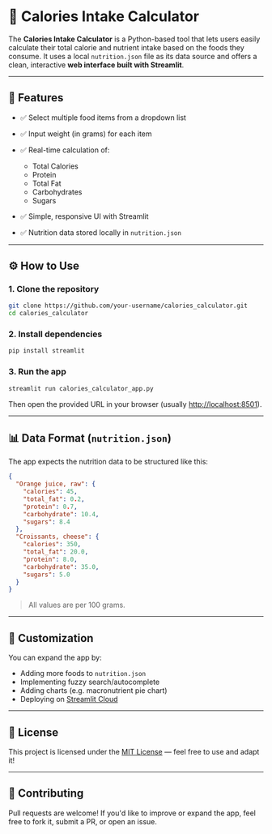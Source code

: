 # 🥗 Calories Intake Calculator

The **Calories Intake Calculator** is a Python-based tool that lets users easily calculate their total calorie and nutrient intake based on the foods they consume. It uses a local `nutrition.json` file as its data source and offers a clean, interactive **web interface built with Streamlit**.

---

## 🚀 Features

* ✅ Select multiple food items from a dropdown list
* ✅ Input weight (in grams) for each item
* ✅ Real-time calculation of:

  * Total Calories
  * Protein
  * Total Fat
  * Carbohydrates
  * Sugars
* ✅ Simple, responsive UI with Streamlit
* ✅ Nutrition data stored locally in `nutrition.json`

---

## ⚙️ How to Use

### 1. Clone the repository

```bash
git clone https://github.com/your-username/calories_calculator.git
cd calories_calculator
```

### 2. Install dependencies

```bash
pip install streamlit
```

### 3. Run the app

```bash
streamlit run calories_calculator_app.py
```

Then open the provided URL in your browser (usually [http://localhost:8501](http://localhost:8501)).

---

## 📊 Data Format (`nutrition.json`)

The app expects the nutrition data to be structured like this:

```json
{
  "Orange juice, raw": {
    "calories": 45,
    "total_fat": 0.2,
    "protein": 0.7,
    "carbohydrate": 10.4,
    "sugars": 8.4
  },
  "Croissants, cheese": {
    "calories": 350,
    "total_fat": 20.0,
    "protein": 8.0,
    "carbohydrate": 35.0,
    "sugars": 5.0
  }
}
```

> All values are per 100 grams.

---

## 🔧 Customization

You can expand the app by:

* Adding more foods to `nutrition.json`
* Implementing fuzzy search/autocomplete
* Adding charts (e.g. macronutrient pie chart)
* Deploying on [Streamlit Cloud](https://streamlit.io/cloud)

---

## 📜 License

This project is licensed under the [MIT License](LICENSE) — feel free to use and adapt it!

---

## 🤝 Contributing

Pull requests are welcome! If you'd like to improve or expand the app, feel free to fork it, submit a PR, or open an issue.


